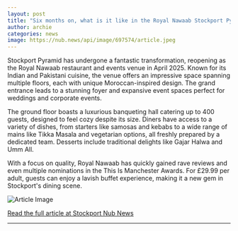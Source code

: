 ```yaml
---
layout: post
title: "Six months on, what is it like in the Royal Nawaab Stockport Pyramid?"
author: archie
categories: news
image: https://nub.news/api/image/697574/article.jpeg
---
```

Stockport Pyramid has undergone a fantastic transformation, reopening as the Royal Nawaab restaurant and events venue in April 2025. Known for its Indian and Pakistani cuisine, the venue offers an impressive space spanning multiple floors, each with unique Moroccan-inspired design. The grand entrance leads to a stunning foyer and expansive event spaces perfect for weddings and corporate events. 

The ground floor boasts a luxurious banqueting hall catering up to 400 guests, designed to feel cozy despite its size. Diners have access to a variety of dishes, from starters like samosas and kebabs to a wide range of mains like Tikka Masala and vegetarian options, all freshly prepared by a dedicated team. Desserts include traditional delights like Gajar Halwa and Umm All. 

With a focus on quality, Royal Nawaab has quickly gained rave reviews and even multiple nominations in the This Is Manchester Awards. For £29.99 per adult, guests can enjoy a lavish buffet experience, making it a new gem in Stockport's dining scene.

![Article Image](https://nub.news/api/image/697574/article.jpeg)

[Read the full article at Stockport Nub News](https://stockport.nub.news/news/local-news/six-months-on-what-is-it-like-in-the-royal-nawaab-stockport-pyramid-274065)

---

